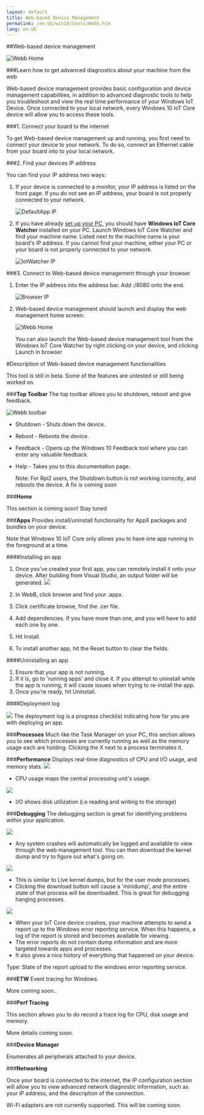 ```yaml
---
layout: default
title: Web-based Device Management
permalink: /en-US/win10/tools/Webb.htm
lang: en-US
---
```


<div class="container" markdown="1">

##Web-based device management

![Webb Home]({{site.baseurl}}/images/webb/webb.png)

###Learn how to get advanced diagnostics about your machine from the web

Web-based device management provides basic configuration and device management capabilities, in addition to advanced diagnostic tools to help you troubleshoot and view the real time performance of your Windows IoT Device. Once connected to your local network, every Windows 10 IoT Core device will allow you to access these tools.

###1. Connect your board to the internet

To get Web-based device management up and running, you first need to connect your device to your network. To do so, connect an Ethernet cable from your board into to your local network.


###2. Find your devices IP address

You can find your IP address two ways:

1.	If your device is connected to a monitor, your IP address is listed on the front page. If you do not see an IP address, your board is not properly connected to your network.  

    ![DefaultApp IP]({{site.baseurl}}/images/webb/defaultapp_ip.png)

2.	If you have already [set up your PC]({{site.baseurl}}/{{page.lang}}/win10/SetupPC.htm), you should have **Windows IoT Core Watcher** installed on your PC. Launch Windows IoT Core Watcher and find your machine name. Listed next to the machine name is your board's IP address. If you cannot find your machine, either your PC or your board is not properly connected to your network.

    ![IotWatcher IP]({{site.baseurl}}/images/IoTCoreWatcher.PNG)

###3. Connect to Web-based device management through your browser

1.	Enter the IP address into the address bar. Add :/8080 onto the end.

	![Browser IP]({{site.baseurl}}/images/webb/browser_ip.png)

2.	Web-based device management should launch and display the web management home screen:

	![Webb Home]({{site.baseurl}}/images/webb/webb.png)

    You can also launch the Web-based device management tool from the Windows IoT Core Watcher by right clicking on your device, and clicking Launch in browser

	
#Description of Web-based device management functionalities

This tool is still in beta. Some of the features are untested or still being worked on.

###**Top Toolbar**
The top toolbar allows you to shutdown, reboot and give feedback.

![Webb toolbar]({{site.baseurl}}/images/webb/toolbar.png)

* Shutdown - Shuts down the device.
* Reboot - Reboots the device.
* Feedback - Opens up the Windows 10 Feedback tool where you can enter any valuable feedback.
* Help - Takes you to this documentation page.

    Note: For Rpi2 users, the Shutdown button is not working correctly, and reboots the device. A fix is coming soon

###**Home**

This section is coming soon! Stay tuned

###**Apps**
Provides install/uninstall functionality for AppX packages and bundles on your device.

Note that Windows 10 IoT Core only allows you to have one app running in the foreground at a time.

####Installing an app 
1.	Once you've created your first app, you can remotely install it onto your device. After building from Visual Studio, an output folder will be generated. 
	<img class = "screen-snippet" src="{{site.baseurl}}/images/webb/installapp0.png">
	
2.	In WebB, click browse and find your .appx.
3.	Click certificate browse, find the .cer file. 
4.	Add dependencies. If you have more than one, and you will have to add each one by one. 	
5.	Hit Install. 
6.	To install another app, hit the Reset button to clear the fields.

####Uninstalling an app
1.	Ensure that your app is not running. 
2.	If it is, go to 'running apps' and close it. If you attempt to uninstall while the app is running, it will cause issues when trying to re-install the app. 
3.	Once you're ready, hit Uninstall.

####Deployment log

<img class="screen-snippet" src="{{site.baseurl}}/images/webb/deploymentlog.png">
The deployment log is a progress checklist indicating how far you are with deploying an app.

###**Processes**
Much like the Task Manager on your PC, this section allows you to see which processes are currently running as well as the memory usage each are holding.  Clicking the X next to a process terminates it.

###**Performance**
Displays real-time diagnostics of CPU and I/O usage, and memory stats.
<img src="{{site.baseurl}}/images/webb/iograph.png">

* CPU usage maps the central processing unit's usage.

<img src="{{site.baseurl}}/images/webb/cpugraph.png">

* I/O shows disk utilization (i.e reading and writing to the storage)

###**Debugging**
The debugging section is great for identifying problems within your application.

<img src="{{site.baseurl}}/images/webb/debug1.png">

* Any system crashes will automatically be logged and available to view through the web management tool.  You can then download the kernel dump and try to figure out what's going on.

<img src="{{site.baseurl}}/images/webb/debug2.png">

* This is similar to Live kernel dumps, but for the user mode processes. 
* Clicking the download button will cause a 'minidump', and the entire state of that process will be downloaded. This is great for debugging hanging processes.

<img src="{{site.baseurl}}/images/webb/debug3.png">

* When your IoT Core device crashes, your machine attempts to send a report up to the Windows error reporting service. When this happens, a log of the report is stored and becomes available for viewing.
* The error reports do not contain dump information and are more targeted towards apps and processes. 
* It also gives a nice history of everything that happened on your device. 

Type: State of the report upload to the windows error reporting service. 

###**ETW**
Event tracing for Windows.

More coming soon..

###**Perf Tracing**

This section allows you to do record a trace log for CPU, disk usage and memory. 

More details coming soon. 

###**Device Manager**

Enumerates all peripherals attached to your device.

###**Networking**

Once your board is connected to the internet, the IP configuration section will allow you to view advanced network diagnostic information, such as your IP address, and the description of the connection.

Wi-Fi adapters are not currently supported.  This will be coming soon.



</div>
